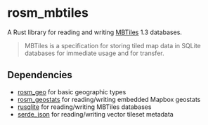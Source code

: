 # rosm_mbtiles

A Rust library for reading and writing [MBTiles](https://github.com/mapbox/mbtiles-spec) 1.3 databases.

> MBTiles is a specification for storing tiled map data in SQLite databases for immediate usage and for transfer.

## Dependencies

- [rosm_geo](https://github.com/yzsolt/rosm_geo) for basic geographic types
- [rosm_geostats](https://github.com/yzsolt/rosm_geostats) for reading/writing embedded Mapbox geostats
- [rusqlite](https://github.com/rusqlite/rusqlite) for reading/writing MBTiles databases
- [serde_json](https://github.com/serde-rs/json) for reading/writing vector tileset metadata
